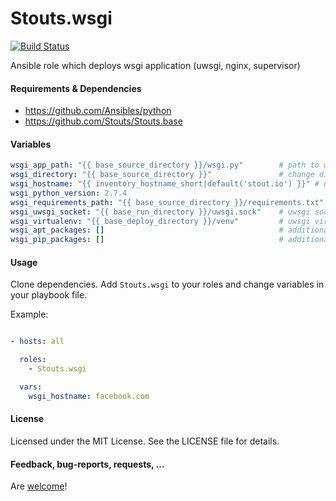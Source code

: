 Stouts.wsgi
===========

[![Build Status](https://travis-ci.org/Stouts/Stouts.wsgi.png)](https://travis-ci.org/Stouts/Stouts.wsgi)

Ansible role which deploys wsgi application (uwsgi, nginx, supervisor)


#### Requirements & Dependencies

- https://github.com/Ansibles/python
- https://github.com/Stouts/Stouts.base


#### Variables
```yaml
wsgi_app_path: "{{ base_source_directory }}/wsgi.py"        # path to wsgi file
wsgi_directory: "{{ base_source_directory }}"               # change directory
wsgi_hostname: "{{ inventory_hostname_short|default('stout.io') }}" # nginx server hostname
wsgi_python_version: 2.7.4
wsgi_requirements_path: "{{ base_source_directory }}/requirements.txt" # virtualenv requirements
wsgi_uwsgi_socket: "{{ base_run_directory }}/uwsgi.sock"    # uwsgi socket
wsgi_virtualenv: "{{ base_deploy_directory }}/venv"         # uwsgi virtualenv (leave empty for disable)
wsgi_apt_packages: []                                       # additional debian packages which be installed
wsgi_pip_packages: []                                       # additional python packages which be installed
```

#### Usage

Clone dependencies.
Add `Stouts.wsgi` to your roles and change variables in your playbook file.

Example:

```yaml

- hosts: all

  roles:
    - Stouts.wsgi

  vars:
    wsgi_hostname: facebook.com

```

#### License

Licensed under the MIT License. See the LICENSE file for details.


#### Feedback, bug-reports, requests, ...

Are [welcome](https://github.com/Stouts/Stouts.wsgi/issues)!
